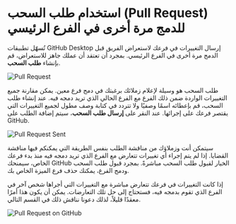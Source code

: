# استخدام طلب السحب (Pull Request) للدمج مرة أخرى في الفرع الرئيسي

تُسهّل تطبيقات GitHub Desktop إرسال التغييرات في فرعك لاستعراض الفريق قبل الدمج مرة أخرى في الفرع الرئيسي. بمجرد أن تعتقد أن عملك جاهز للاستعراض، قم بإنشاء **طلب السحب**.

![Pull Request](/images/pull-request.png)

طلب السحب هو وسيلة لإعلام زملائك برغبتك في دمج فرع معين. يمكن مقارنة جميع التغييرات الواردة ضمن ذلك الفرع مع الفرع الحالي الذي تريد دمجه فيه. عند إنشاء طلب السحب، قم بإعطائه اسمًا وصفيًا ولا تتردد في كتابة وصف مطول لجميع التغييرات التي يقتصر فرعك على إجرائها. عند النقر على **إرسال طلب السحب**، سيتم إضافة الطلب على GitHub.

![Pull Request Sent](/images/pull-request-sent.png)

سيتمكن أنت وزملاؤك من مناقشة الطلب بنفس الطريقة التي يمكنكم فيها مناقشة القضايا. إذا لم يتم إجراء أي تغييرات تتعارض مع الفرع الذي تريد دمجه فيه منذ بدء فرعك الخاص، سيمنحك GitHub الخيار لقبول طلب السحب مباشرةً. بمجرد قبول طلب السحب ودمج الفرع، يمكنك حذف فرع الميزة الخاص بك.

إذا كانت التغييرات في فرعك تتعارض مباشرة مع التغييرات التي أجراها شخص آخر في الفرع الذي تقوم بدمجه فيه، فستحتاج إلى حل تلك التعارضات. يمكن أن يكون هذا أمرًا معقدًا قليلاً، لذلك دعونا نناقش ذلك في القسم التالي.

![Pull Request on GitHub](/images/pull-request-discussion.png)
